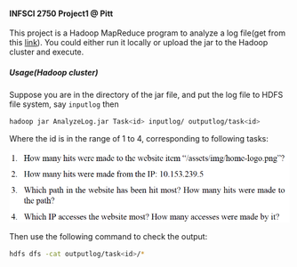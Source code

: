#### INFSCI 2750 Project1 @ Pitt

This project is a Hadoop MapReduce program to analyze a log file(get from this [link](https://drive.google.com/open?id=1O6hqRANESPg38seu_UyjvTkxoctkntMD)). 
You could either run it locally or upload the jar to the Hadoop cluster and execute.

##### Usage(Hadoop cluster)

Suppose you are in the directory of the jar file, and put the log file to HDFS file system, say `inputlog` then 

```bash
hadoop jar AnalyzeLog.jar Task<id> inputlog/ outputlog/task<id> 
```

Where the id is in the range of 1 to 4, corresponding to following tasks:

![tasks](https://github.com/Issacwww/MapReduce-AnalyzeLog/blob/master/img/tasks.png)

Then use the following command to check the output:

```bash
hdfs dfs -cat outputlog/task<id>/*
```



